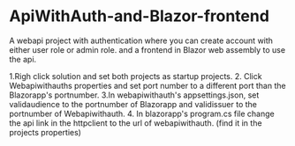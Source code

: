 # ApiWithAuth-and-Blazor-frontend
A webapi project with authentication where you can create account with either user role or admin role. and a frontend in Blazor web assembly to use the api.


1.Righ click solution and set both projects as startup projects. 
2. Click Webapiwithauths properties and set port number to a different port than the Blazorapp's portnumber.
3.In webapiwithauth's appsettings.json, set validaudience to the portnumber of Blazorapp and validissuer to the portnumber of Webapiwithauth.
4. In blazorapp's program.cs file change the api link in the httpclient to the url of webapiwithauth. (find it in the projects properties)
